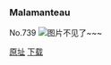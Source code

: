 ### Malamanteau
No.739
![图片不见了~~~](https://imgs.xkcd.com/comics/malamanteau.png)

[原址](https://xkcd.com//739) [下载](https://imgs.xkcd.com/comics/malamanteau.png)

